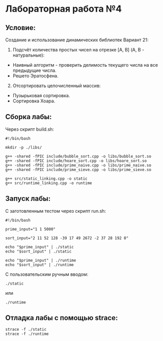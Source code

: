 # Лабораторная работа №4

## Условие:
Создание и использование динамических библиотек
Вариант 21:
1) Подсчёт количества простых чисел на отрезке [A, B] (A, B - натуральные):
- Наивный алгоритм - проверить делимость текущего числа на все предыдущие числа.
- Решето Эратосфена.
2)  Отсортировать целочисленный массив:
- Пузырьковая сортировка.
- Сортировка Хоара.
  
## Сборка лабы:

Через скрипт build.sh:
```
#!/bin/bash

mkdir -p ./libs/

g++ -shared -fPIC include/bubble_sort.cpp -o libs/bubble_sort.so
g++ -shared -fPIC include/hoare_sort.cpp -o libs/hoare_sort.so
g++ -shared -fPIC include/prime_naive.cpp -o libs/prime_naive.so
g++ -shared -fPIC include/prime_sieve.cpp -o libs/prime_sieve.so

g++ src/static_linking.cpp -o static
g++ src/runtime_linking.cpp -o runtime

```

## Запуск лабы:
С заготовленным тестом через скрипт run.sh:
```
#!/bin/bash

prime_input="1 1 5000"

sort_input="2 11 52 128 -39 17 49 2672 -2 37 28 192 0"

echo "$prime_input" | ./static
echo "$sort_input" | ./static

echo "$prime_input" | ./runtime
echo "$sort_input" | ./runtime
```
С пользовательским ручным вводом:

```
./static
```
или 
```
./runtime
```


## Отладка лабы с помощью strace:
```
strace -f ./static
strace -f ./runtime
```